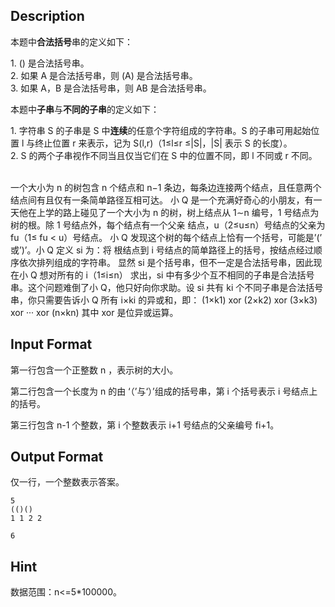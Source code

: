 ## Description

<p>本题中<strong>合法括号</strong>串的定义如下：</p><p>1. () 是合法括号串。<br />2. 如果 A 是合法括号串，则 (A) 是合法括号串。<br />3. 如果 A，B 是合法括号串，则 AB 是合法括号串。</p><p>本题中<strong>子串</strong>与<strong>不同的子串</strong>的定义如下：</p><p>1. 字符串 S 的子串是 S 中<strong>连续</strong>的任意个字符组成的字符串。S 的子串可用起始位置 l 与终止位置 r 来表示，记为 S(l,r)（1≤l≤r ≤|S|，|S| 表示 S 的长度）。<br />2. S 的两个子串视作不同当且仅当它们在 S 中的位置不同，即 l 不同或 r 不同。</p><p><br />一个大小为 n 的树包含 n 个结点和 n−1 条边，每条边连接两个结点，且任意两个结点间有且仅有一条简单路径互相可达。 小 Q 是一个充满好奇心的小朋友，有一天他在上学的路上碰见了一个大小为 n 的树，树上结点从 1∼n 编号，1 号结点为树的根。除 1 号结点外，每个结点有一个父亲 结点，u（2≤u≤n）号结点的父亲为 fu（1≤ fu &lt; u）号结点。 小 Q 发现这个树的每个结点上恰有一个括号，可能是’(’ 或’)’。小 Q 定义 si 为：将 根结点到 i 号结点的简单路径上的括号，按结点经过顺序依次排列组成的字符串。 显然 si 是个括号串，但不一定是合法括号串，因此现在小 Q 想对所有的 i（1≤i≤n） 求出，si 中有多少个互不相同的子串是合法括号串。这个问题难倒了小 Q，他只好向你求助。设 si 共有 ki 个不同子串是合法括号串，你只需要告诉小 Q 所有 i×ki 的异或和，即： (1×k1) xor (2×k2) xor (3×k3) xor ··· xor (n×kn) 其中 xor 是位异或运算。</p>

## Input Format

<p>第一行包含一个正整数 n ，表示树的大小。</p><p>第二行包含一个长度为 n 的由 ‘（’与‘）’组成的括号串，第 i 个括号表示 i 号结点上的括号。</p><p>第三行包含 n-1 个整数，第 i 个整数表示 i+1 号结点的父亲编号 fi+1。</p>

## Output Format

<p>仅一行，一个整数表示答案。<br /></p>

```input1
5
(()()
1 1 2 2
```
```output1
6
```
## Hint

<p>数据范围：n&lt;=5*100000。<br /></p>

